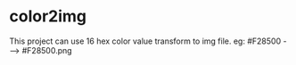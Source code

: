 # color2img
This project can use 16 hex color value transform to img file. eg: #F28500 ---> #F28500.png
